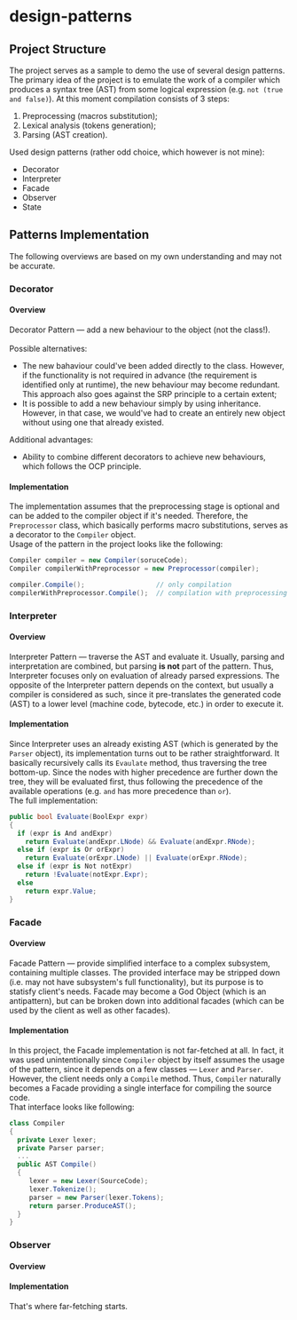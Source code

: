 # design-patterns

## Project Structure
The project serves as a sample to demo the use of several design patterns. The primary idea of the project is to emulate the work of a compiler which produces a syntax tree (AST) from some logical expression (e.g. `not (true and false)`). At this moment compilation consists of 3 steps:
  1. Preprocessing (macros substitution);
  2. Lexical analysis (tokens generation);
  3. Parsing (AST creation).

<!-- -->

Used design patterns (rather odd choice, which however is not mine):
- Decorator
- Interpreter
- Facade
- Observer
- State

<!-- -->

## Patterns Implementation
The following overviews are based on my own understanding and may not be accurate.

### Decorator
#### Overview
Decorator Pattern — add a new behaviour to the object (not the class!). \
\
Possible alternatives:
- The new bahaviour could've been added directly to the class. However, if the functionality is not required in advance (the requirement is identified only at runtime), the new behaviour may become redundant. This approach also goes against the SRP principle to a certain extent;
- It is possible to add a new behaviour simply by using inheritance. However, in that case, we would've had to create an entirely new object without using one that already existed.

Additional advantages:
- Ability to combine different decorators to achieve new behaviours, which follows the OCP principle.

#### Implementation
The implementation assumes that the preprocessing stage is optional and can be added to the compiler object if it's needed. Therefore, the `Preprocessor` class, which basically performs macro substitutions, serves as a decorator to the `Compiler` object. \
Usage of the pattern in the project looks like the following:
```cs
Compiler compiler = new Compiler(soruceCode);
Compiler compilerWithPreprocessor = new Preprocessor(compiler);

compiler.Compile();                  // only compilation
compilerWithPreprocessor.Compile();  // compilation with preprocessing stage
```

### Interpreter
#### Overview
Interpreter Pattern — traverse the AST and evaluate it. Usually, parsing and interpretation are combined, but parsing **is not** part of the pattern.
Thus, Interpreter focuses only on evaluation of already parsed expressions. The opposite of the Interpreter pattern depends on the context, but usually a compiler is considered as such, since it pre-translates the generated code (AST) to a lower level (machine code, bytecode, etc.) in order to execute it.

#### Implementation
Since Interpreter uses an already existing AST (which is generated by the `Parser` object), its implementation turns out to be rather straightforward.
It basically recursively calls its `Evaulate` method, thus traversing the tree bottom-up. Since the nodes with higher precedence are further down the tree, they will be evaluated first, thus following the precedence of the available operations (e.g. `and` has more precedence than `or`). \
The full implementation:
```cs
public bool Evaluate(BoolExpr expr)
{
  if (expr is And andExpr)
    return Evaluate(andExpr.LNode) && Evaluate(andExpr.RNode);
  else if (expr is Or orExpr)
    return Evaluate(orExpr.LNode) || Evaluate(orExpr.RNode);
  else if (expr is Not notExpr)
    return !Evaluate(notExpr.Expr);
  else
    return expr.Value;
}
```

### Facade
#### Overview
Facade Pattern — provide simplified interface to a complex subsystem, containing multiple classes. The provided interface may be stripped down (i.e. may not have subsystem's
full functionality), but its purpose is to statisfy client's needs. Facade may become a God Object (which is an antipattern), but can be broken down into additional facades
(which can be used by the client as well as other facades).

#### Implementation
In this project, the Facade implementation is not far-fetched at all. In fact, it was used unintentionally since `Compiler` object by itself assumes the usage of the pattern,
since it depends on a few classes — `Lexer` and `Parser`. However, the client needs only a `Compile` method. Thus, `Compiler` naturally becomes a Facade providing a single
interface for compiling the source code. \
That interface looks like following:
```cs
class Compiler
{
  private Lexer lexer;
  private Parser parser;
  ...
  public AST Compile()
  {
     lexer = new Lexer(SourceCode);
     lexer.Tokenize();
     parser = new Parser(lexer.Tokens);
     return parser.ProduceAST();
  }
}
```


### Observer
#### Overview

#### Implementation
That's where far-fetching starts.
